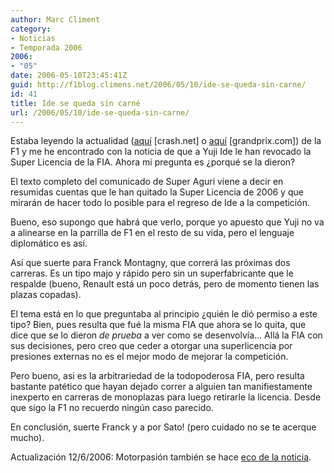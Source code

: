 ```yaml
---
author: Marc Climent
category:
- Noticias
- Temporada 2006
2006:
- "05"
date: 2006-05-10T23:45:41Z
guid: http://f1blog.climens.net/2006/05/10/ide-se-queda-sin-carne/
id: 41
title: Ide se queda sin carné
url: /2006/05/10/ide-se-queda-sin-carne/
---
```


Estaba leyendo la actualidad ([aquí](http://www.crash.net/news_view.asp?cid=1&id=129900) [crash.net] o [aquí](http://www.grandprix.com/ns/ns16782.html) [grandprix.com]) de la F1 y me he encontrado con la noticia de que a Yuji Ide le han revocado la Super Licencia de la FIA. Ahora mi pregunta es ¿porqué se la dieron?

El texto completo del comunicado de Super Aguri viene a decir en resumidas cuentas que le han quitado la Super Licencia de 2006 y que mirarán de hacer todo lo posible para el regreso de Ide a la competición.

Bueno, eso supongo que habrá que verlo, porque yo apuesto que Yuji no va a alinearse en la parrilla de F1 en el resto de su vida, pero el lenguaje diplomático es así.

Así que suerte para Franck Montagny, que correrá las próximas dos carreras. Es un tipo majo y rápido pero sin un superfabricante que le respalde (bueno, Renault está un poco detrás, pero de momento tienen las plazas copadas).

El tema está en lo que preguntaba al principio ¿quién le dió permiso a este tipo? Bien, pues resulta que fué la misma FIA que ahora se lo quita, que dice que se lo dieron <span style="font-style: italic">de prueba</span> a ver como se desenvolvía&#8230; Allá la FIA con sus decisiones, pero creo que ceder a otorgar una superlicencia por presiones externas no es el mejor modo de mejorar la competición.

Pero bueno, asi es la arbitrariedad de la todopoderosa FIA, pero resulta bastante patético que hayan dejado correr a alguien tan manifiestamente inexperto en carreras de monoplazas para luego retirarle la licencia. Desde que sigo la F1 no recuerdo ningún caso parecido.

En conclusión, suerte Franck y a por Sato! (pero cuidado no se te acerque mucho).

Actualización 12/6/2006: Motorpasión también se hace [eco de la noticia](http://www.motorpasion.com/archivos/2006/05/11-yuji-ide-se-queda-sin-licencia.php).
